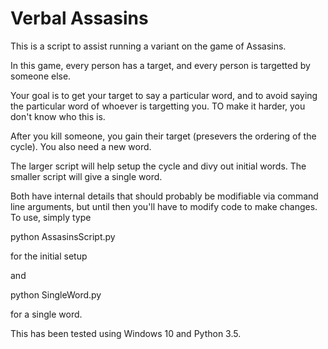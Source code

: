 # Verbal Assasins

This is a script to assist running a variant on the game of Assasins.

In this game, every person has a target, and every person is targetted by someone else.

Your goal is to get your target to say a particular word, and to avoid saying the particular word
of whoever is targetting you. TO make it harder, you don't know who this is.

After you kill someone, you gain their target (presevers the ordering of the cycle). You also need a new
word.

The larger script will help setup the cycle and divy out initial words.
The smaller script will give a single word.

Both have internal details that should probably be modifiable via command line arguments,
but until then you'll have to modify code to make changes. To use, simply type 

python AssasinsScript.py

for the initial setup

and 

python SingleWord.py

for a single word.


This has been tested using Windows 10 and Python 3.5.
